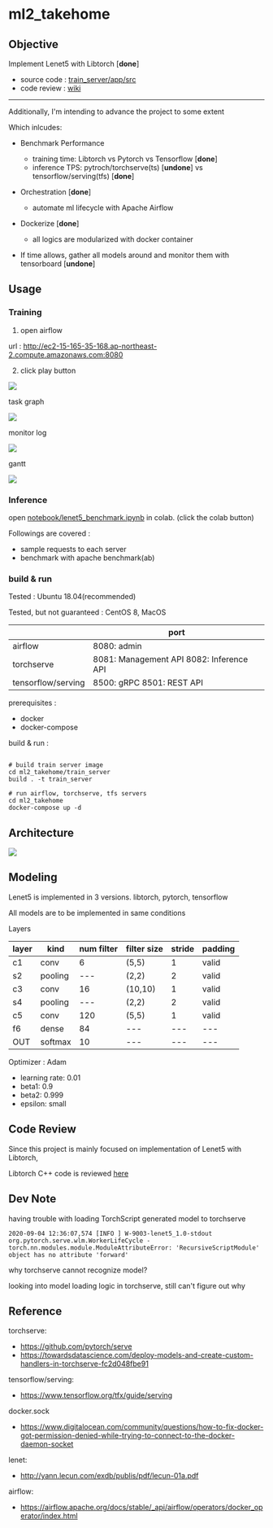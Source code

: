 # ml2_takehome

## Objective

Implement Lenet5 with Libtorch [**done**]
* source code : [train_server/app/src](https://github.com/anthony0727/ml2_takehome/tree/master/train_server/app/src)
* code review : [wiki](https://github.com/anthony0727/ml2_takehome/wiki/Code-Review)

---

Additionally, I'm intending to advance the project to some extent

Which inlcudes:

* Benchmark Performance 
  * training time: Libtorch vs Pytorch vs Tensorflow [**done**]
  * inference TPS: pytroch/torchserve(ts) [**undone**] vs tensorflow/serving(tfs) [**done**] 

* Orchestration [**done**]
  * automate ml lifecycle with Apache Airflow

* Dockerize [**done**]
  * all logics are modularized with docker container

* If time allows, gather all models around and monitor them with tensorboard [**undone**]

## Usage

### Training

1. open airflow 

url : http://ec2-15-165-35-168.ap-northeast-2.compute.amazonaws.com:8080

2. click play button

![](img/airflow.png)

task graph

![](img/airflow_graph.png)

monitor log

![](img/airflow_log.png)

gantt

![](img/airflow_gantt.png)

### Inference

open [notebook/lenet5_benchmark.ipynb](https://github.com/anthony0727/ml2_takehome/blob/master/notebook/lenet5_benchmark.ipynb) in colab. (click the colab button)

Followings are covered : 

* sample requests to each server
* benchmark with apache benchmark(ab)

### build & run

Tested : Ubuntu 18.04(recommended)

Tested, but not guaranteed : CentOS 8, MacOS

|                    | port                                     |
|--------------------|------------------------------------------|
| airflow            | 8080: admin                              |
| torchserve         | 8081: Management API 8082: Inference API |
| tensorflow/serving | 8500: gRPC 8501: REST API                |

prerequisites :

* docker
* docker-compose

build & run :
```Shell

# build train server image
cd ml2_takehome/train_server
build . -t train_server

# run airflow, torchserve, tfs servers
cd ml2_takehome
docker-compose up -d
```

## Architecture

![](img/archi.png)

## Modeling

Lenet5 is implemented in 3 versions. libtorch, pytorch, tensorflow

All models are to be implemented in same conditions

Layers

| layer  | kind | num filter | filter size | stride | padding |
|--- |--- |----| ----|----|----|
| c1 |conv| 6   | (5,5) | 1  | valid |
| s2 |pooling| --- | (2,2) | 2  | valid | 
| c3 |conv| 16  | (10,10) | 1 | valid |
| s4 |pooling| --- | (2,2) | 2 | valid |
| c5 |conv| 120  | (5,5) | 1  | valid |
| f6 |dense| 84   | --- | ---  | --- |
| OUT | softmax | 10 |  --- | --- | --- |


Optimizer : Adam

* learning rate: 0.01
* beta1: 0.9
* beta2: 0.999
* epsilon: small

## Code Review

Since this project is mainly focused on implementation of Lenet5 with Libtorch,

Libtorch C++ code is reviewed [here](https://github.com/anthony0727/ml2_takehome/wiki/Code-Review)

## Dev Note

having trouble with loading TorchScript generated model to torchserve

```
2020-09-04 12:36:07,574 [INFO ] W-9003-lenet5_1.0-stdout org.pytorch.serve.wlm.WorkerLifeCycle - torch.nn.modules.module.ModuleAttributeError: 'RecursiveScriptModule' object has no attribute 'forward'
```

why torchserve cannot recognize model?

looking into model loading logic in torchserve, still can't figure out why

## Reference

torchserve: 
* https://github.com/pytorch/serve
* https://towardsdatascience.com/deploy-models-and-create-custom-handlers-in-torchserve-fc2d048fbe91

tensorflow/serving:
* https://www.tensorflow.org/tfx/guide/serving

docker.sock
* https://www.digitalocean.com/community/questions/how-to-fix-docker-got-permission-denied-while-trying-to-connect-to-the-docker-daemon-socket

lenet:
* http://yann.lecun.com/exdb/publis/pdf/lecun-01a.pdf

airflow:
* https://airflow.apache.org/docs/stable/_api/airflow/operators/docker_operator/index.html
